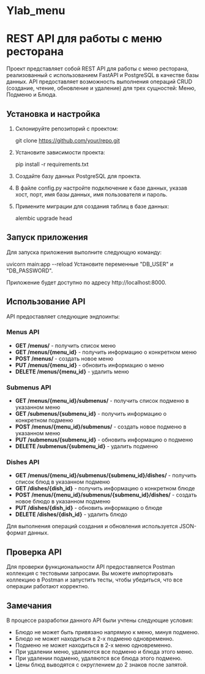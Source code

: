 # Ylab_menu

# REST API для работы с меню ресторана

Проект представляет собой REST API для работы с меню ресторана, реализованный с использованием FastAPI и PostgreSQL в качестве базы данных. API предоставляет возможность выполнения операций CRUD (создание, чтение, обновление и удаление) для трех сущностей: Меню, Подменю и Блюда.

## Установка и настройка

1. Склонируйте репозиторий с проектом:

      git clone https://github.com/your/repo.git
   

2. Установите зависимости проекта:

      pip install -r requirements.txt
   

3. Создайте базу данных PostgreSQL для проекта.

4. В файле config.py настройте подключение к базе данных, указав хост, порт, имя базы данных, имя пользователя и пароль.

5. Примените миграции для создания таблиц в базе данных:

      alembic upgrade head
   

## Запуск приложения

Для запуска приложения выполните следующую команду:

uvicorn main:app --reload
Установите переменные "DB_USER" и "DB_PASSWORD".

Приложение будет доступно по адресу http://localhost:8000.

## Использование API

API предоставляет следующие эндпоинты:

### Menus API

- **GET /menus/** - получить список меню
- **GET /menus/{menu_id}** - получить информацию о конкретном меню
- **POST /menus/** - создать новое меню
- **PUT /menus/{menu_id}** - обновить информацию о меню
- **DELETE /menus/{menu_id}** - удалить меню

### Submenus API

- **GET /menus/{menu_id}/submenus/** - получить список подменю в указанном меню
- **GET /submenus/{submenu_id}** - получить информацию о конкретном подменю
- **POST /menus/{menu_id}/submenus/** - создать новое подменю в указанном меню
- **PUT /submenus/{submenu_id}** - обновить информацию о подменю
- **DELETE /submenus/{submenu_id}** - удалить подменю

### Dishes API

- **GET /menus/{menu_id}/submenus/{submenu_id}/dishes/** - получить список блюд в указанном подменю
- **GET /dishes/{dish_id}** - получить информацию о конкретном блюде
- **POST /menus/{menu_id}/submenus/{submenu_id}/dishes/** - создать новое блюдо в указанном подменю
- **PUT /dishes/{dish_id}** - обновить информацию о блюде
- **DELETE /dishes/{dish_id}** - удалить блюдо

Для выполнения операций создания и обновления используется JSON-формат данных.

## Проверка API

Для проверки функциональности API предоставляется Postman коллекция с тестовыми запросами. Вы можете импортировать коллекцию в Postman и запустить тесты, чтобы убедиться, что все операции работают корректно.

## Замечания

В процессе разработки данного API были учтены следующие условия:

- Блюдо не может быть привязано напрямую к меню, минуя подменю.
- Блюдо не может находиться в 2-х подменю одновременно.
- Подменю не может находиться в 2-х меню одновременно.
- При удалении меню, удаляются все подменю и блюда этого меню.
- При удалении подменю, удаляются все блюда этого подменю.
- Цены блюд выводятся с округлением до 2 знаков после запятой.


